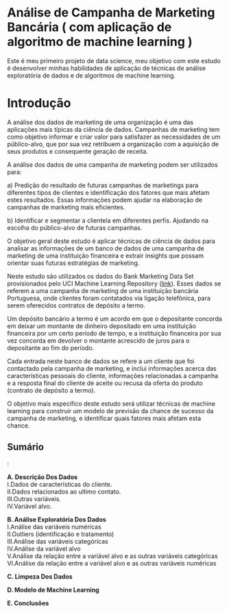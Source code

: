 # Análise de Campanha de Marketing Bancária ( com aplicação de algoritmo de machine learning )
Este é meu primeiro projeto de data science, meu objetivo com este estudo é desenvolver minhas habilidades de aplicação de técnicas de análise exploratória de dados e de algoritmos de machine learning.

<h1>Introdução</h1>
A análise dos dados de marketing de uma organização é uma das aplicações mais típicas da ciência de dados. Campanhas de marketing tem como objetivo informar e criar valor para satisfazer as necessidades de um público-alvo, que por sua vez retribuem a organização com a aquisição de seus produtos e consequente geração de receita. 

A análise dos dados de uma campanha de marketing podem ser utilizados para:

a) Predição do resultado de futuras campanhas de marketings para diferentes tipos de clientes e identificação dos fatores que mais afetam estes resultados. Essas informações podem ajudar na elaboração de campanhas de marketing mais eficientes.

b) Identificar e segmentar a clientela em diferentes perfis. Ajudando na escolha do público-alvo de futuras campanhas. 

O objetivo geral deste estudo é aplicar técnicas de ciência de dados para analisar as informações de um banco de dados de uma campanha de marketing de uma instituição financeira e extrair insights que possam orientar suas futuras estratégias de marketing.

Neste estudo são utilizados os dados do Bank Marketing Data Set provisionados pelo UCI Machine Learning Repository (<a href="https://archive.ics.uci.edu/ml/datasets/bank+marketing">link</a>). Esses dados se referem a uma campanha de marketing de uma instituição bancária Portuguesa, onde clientes foram contatados via ligação telefônica, para serem oferecidos contratos de depósito a termo. 

Um depósito bancário a termo é um acordo em que o depositante concorda em deixar um montante de dinheiro depositado em uma instituição financeira por um certo período de tempo, e a instituição financeira por sua vez concorda em devolver o montante acrescido de juros para o depositante ao fim do período. 

Cada entrada neste banco de dados se refere a um cliente que foi contactado pela campanha de marketing, e inclui informações acerca das características pessoais do cliente, informações relacionadas a campanha e a resposta final do cliente de aceite ou recusa da oferta do produto (contrato de depósito a termo).

O objetivo mais específico deste estudo será utilizar técnicas de machine learning para construir um modelo de previsão da chance de sucesso da campanha de marketing, e identificar quais fatores mais afetam esta chance. 

<h2>Sumário</h2>: <br>

<b>A. Descrição Dos Dados</b><br>
I.Dados de características do cliente.<br>
II.Dados relacionados ao ultimo contato.<br>
III.Outras variáveis.<br>
IV.Variável alvo.<br>

<b>B. Análise Exploratória Dos Dados</b><br>
I.Análise das variáveis numéricas<br>
II.Outliers (identificação e tratamento)<br>
III.Análise das variáveis categóricas<br>
IV.Análise da variável alvo<br>
V.Análise da relação entre a variável alvo e as outras variáveis categóricas<br>
VI.Análise da relação entre a variável alvo e as outras variáveis numéricas<br>

<b>C. Limpeza Dos Dados</b><br>

<b>D. Modelo de Machine Learning</b><br>

<b>E. Conclusões</b><br>
